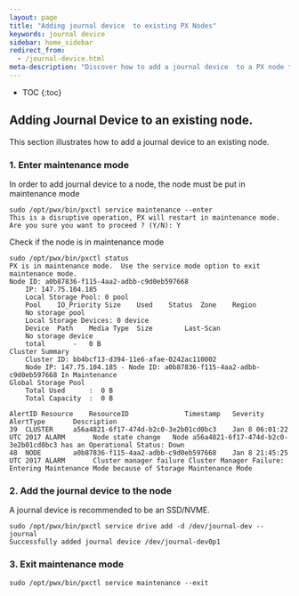 ```yaml
---
layout: page
title: "Adding journal device  to existing PX Nodes"
keywords: journal device
sidebar: home_sidebar
redirect_from:
  - /journal-device.html
meta-description: "Discover how to add a journal device  to a PX node to increase performace."
---
```


* TOC
{:toc}

## Adding Journal Device to an existing node.

This section illustrates how to add a journal device to an existing node.

### 1. Enter maintenance mode

In order to add journal device to a node, the node must be put in maintenance mode

```
sudo /opt/pwx/bin/pxctl service maintenance --enter
This is a disruptive operation, PX will restart in maintenance mode.
Are you sure you want to proceed ? (Y/N): Y
```

Check if the node is in maintenance mode

```
sudo /opt/pwx/bin/pxctl status
PX is in maintenance mode.  Use the service mode option to exit maintenance mode.
Node ID: a0b87836-f115-4aa2-adbb-c9d0eb597668
	IP: 147.75.104.185 
 	Local Storage Pool: 0 pool
	Pool	IO_Priority	Size	Used	Status	Zone	Region
	No storage pool
	Local Storage Devices: 0 device
	Device	Path	Media Type	Size		Last-Scan
	No storage device
	total		-	0 B
Cluster Summary
	Cluster ID: bb4bcf13-d394-11e6-afae-0242ac110002
	Node IP: 147.75.104.185 - Node ID: a0b87836-f115-4aa2-adbb-c9d0eb597668 In Maintenance
Global Storage Pool
	Total Used    	:  0 B
	Total Capacity	:  0 B

AlertID	Resource	ResourceID				Timestamp	Severity	AlertType		Description
39	CLUSTER		a56a4821-6f17-474d-b2c0-3e2b01cd0bc3	Jan 8 06:01:22 UTC 2017	ALARM		Node state change	Node a56a4821-6f17-474d-b2c0-3e2b01cd0bc3 has an Operational Status: Down
48	NODE		a0b87836-f115-4aa2-adbb-c9d0eb597668	Jan 8 21:45:25 UTC 2017	ALARM		Cluster manager failure	Cluster Manager Failure: Entering Maintenance Mode because of Storage Maintenance Mode
```

### 2. Add the journal device to the node

A journal device  is recommended to be an SSD/NVME.

```
sudo /opt/pwx/bin/pxctl service drive add -d /dev/journal-dev --journal
Successfully added journal device /dev/journal-dev0p1
```

### 3. Exit maintenance mode

```
sudo /opt/pwx/bin/pxctl service maintenance --exit
```
